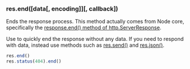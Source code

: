 <h3 id='res.end'>res.end([data[, encoding]][, callback])</h3>

Ends the response process. This method actually comes from Node core, specifically the [response.end() method of http.ServerResponse](https://nodejs.org/api/http.html#responseenddata-encoding-callback).

Use to quickly end the response without any data. If you need to respond with data, instead use methods such as [res.send()](#res.send) and [res.json()](#res.json).

```js
res.end()
res.status(404).end()
```
